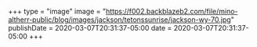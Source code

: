 +++
type = "image"
image = "https://f002.backblazeb2.com/file/mino-altherr-public/blog/images/jackson/tetonssunrise/jackson-wy-70.jpg"
publishDate = 2020-03-07T20:31:37-05:00
date = 2020-03-07T20:31:37-05:00
+++
